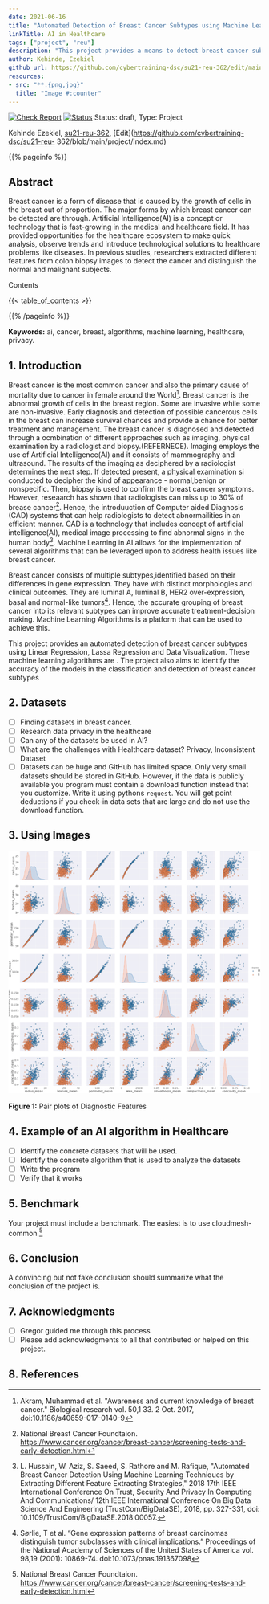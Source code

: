 ```yaml
---
date: 2021-06-16
title: "Automated Detection of Breast Cancer Subtypes using Machine Learning Algorithms"
linkTitle: AI in Healthcare
tags: ["project", "reu"]
description: "This project provides a means to detect breast cancer subtypes using three different machine learning algorithms and aims to determine the accuracy of each model."
author: Kehinde, Ezekiel
github_url: https://github.com/cybertraining-dsc/su21-reu-362/edit/main/project/index.md
resources:
- src: "**.{png,jpg}"
  title: "Image #:counter"
---
```


[![Check Report](https://github.com/cybertraining-dsc/hid-example/workflows/Check%20Report/badge.svg)](https://github.com/cybertraining-dsc/su21-reu-362/actions)
[![Status](https://github.com/cybertraining-dsc/hid-example/workflows/Status/badge.svg)](https://github.com/cybertraining-dsc/su21-reu-362/actions)
Status: draft, Type: Project

Kehinde Ezekiel, [su21-reu-362](https://github.com/cybertraining-dsc/su21-reu-362), [Edit](https://github.com/cybertraining-dsc/su21-reu-
362/blob/main/project/index.md)

{{% pageinfo %}}

## Abstract

Breast cancer is a form of disease that is caused by the growth of cells in the breast out of proportion. The major forms by which breast cancer can be detected are through. Artificial Intelligence(AI) is a concept or technology that is fast-growing in the medical and healthcare field. It has provided opportunities for the healthcare ecosystem to make quick analysis, observe trends and introduce technological solutions to healthcare problems like diseases. In  previous  studies, researchers  extracted  different  features  from  colon  biopsy  images  to  detect  the  cancer  and  distinguish  the  normal  and  malignant  subjects. 

Contents

{{< table_of_contents >}}

{{% /pageinfo %}}

**Keywords:** ai, cancer, breast, algorithms, machine learning, healthcare, privacy.

## 1. Introduction

Breast cancer is the most common cancer and also the primary cause of mortality due to cancer in female around the World[^1]. Breast cancer is the abnormal growth of cells in the breast region. Some are invasive while some are non-invasive. Early diagnosis and detection of possible cancerous cells in the breast can increase survival chances and provide a chance for better treatment and management. The breast cancer is diagnosed and detected through a ocmbination of different approaches such as imaging, physical examination by a radiologist and biopsy.(REFERNECE). Imaging employs the use of Artificial Intelligence(AI) and it consists of mammography and ultrasound. The results of the imaging as deciphered by a radiologist determines the next step. If detected present, a physical examination si conducted to decipher the kind of appearance - normal,benign or nonspecific. Then, biopsy is used to confirm the breast cancer symptoms. However, reseaarch has shown that radiologists can miss up to 30% of brease cancer[^2]. Hence, the introduuction of Computer aided Diagnosis (CAD) systems that can help radiologists to detect abnormailities in an efficient manner. CAD is a technology that includes concept of artificial intelligence(AI), medical image processing to find abnormal signs in the human body[^3]. Machine Learning in AI allows for the implementation of several algorithms that can be leveraged upon to address health issues like breast cancer. 

Breast cancer consists of multiple subtypes,identified based on their differences in gene expression. They have with distinct morphologies and clinical outcomes. They are luminal A, luminal B, HER2 over-expression, basal and normal-like tumors[^4]. Hence, the accurate grouping of breast cancer into its relevant subtypes can improve accurate treatment-decision making. Machine Learning Algorithms is a platform that can be used to achieve this. 

This project provides an automated detection of breast cancer subtypes using Linear Regression, Lassa Regression and Data Visualization. These machine learning algorithms are . The project also aims to identify the accuracy of the models in the classification and detection of breast cancer subtypes


## 2. Datasets

- [ ] Finding datasets in breast cancer.
- [ ] Research data privacy in the healthcare
- [ ] Can any of the datasets be used in AI?
- [ ] What are the challenges with Healthcare dataset? Privacy, Inconsistent Dataset
- [ ] Datasets can be huge and GitHub has limited space. Only very small datasets should be stored in GitHub.
      However, if the data is publicly available you program must contain a download function instead that you customize.
      Write it using pythons `request`. You will get point deductions if you check-in data sets that are large and do not use
      the download function.

## 3. Using Images

![Figure 1](https://github.com/kehinde-ezekiel/su21-reu-362/blob/main/project/images/chart_image.jpg)

**Figure 1:** Pair plots of Diagnostic Features

## 4. Example of an AI algorithm in Healthcare

- [ ] Identify the concrete datasets that will be used.
- [ ] Identify the concrete algorithm that is used to analyze the datasets
- [ ] Write the program
- [ ] Verify that it works

## 5. Benchmark

Your project must include a benchmark. The easiest is to use cloudmesh-common [^2]
 
## 6. Conclusion

A convincing but not fake conclusion should summarize what the conclusion of the project is.

## 7. Acknowledgments

- [ ] Gregor guided me through this process
- [ ] Please add acknowledgments to all that contributed or helped on this project.

## 8. References

[^1]: Akram, Muhammad et al. "Awareness and current knowledge of breast cancer." Biological research vol. 50,1 33. 2 Oct. 2017, doi:10.1186/s40659-017-0140-9

[^2]: National Breast Cancer Foundtaion. https://www.cancer.org/cancer/breast-cancer/screening-tests-and-early-detection.html

[^3]: L. Hussain, W. Aziz, S. Saeed, S. Rathore and M. Rafique, "Automated Breast Cancer Detection Using Machine Learning Techniques by Extracting Different Feature Extracting Strategies," 2018 17th IEEE International Conference On Trust, Security And Privacy In Computing And Communications/ 12th IEEE International Conference On Big Data Science And Engineering (TrustCom/BigDataSE), 2018, pp. 327-331, doi: 10.1109/TrustCom/BigDataSE.2018.00057. 

[^4]: Sørlie, T et al. “Gene expression patterns of breast carcinomas distinguish tumor subclasses with clinical implications.” Proceedings of the National Academy of Sciences of the United States of America vol. 98,19 (2001): 10869-74. doi:10.1073/pnas.191367098

[^5]: Effect of artificial intelligence-based triaging of breast cancer screening mammograms on cancer detection and radiologist workload: a retrospective simulation study Dembrower, Karin et al. The Lancet Digital Health, Volume 2, Issue 9, e468 - e474

[^6]: Halalli, Bhagirathi et al. "Computer Aided Diagnosis - Medical Image Analysis Techniques." 20 Dec. 2017, doi: 10.5772/intechopen.69792

[^7]: Salod, Zakia, and Yashik Singh. "Comparison of the performance of machine learning algorithms in breast cancer screening and detection: A protocol." Journal of public health research vol. 8,3 1677. 4 Dec. 2019, doi:10.4081/jphr.2019.1677

[^8]: Gregor von Laszewski, Cloudmesh StopWatch and Benchmark from the Cloudmesh Common Library, [GitHub] 
      <https://github.com/cloudmesh/cloudmesh-common>
